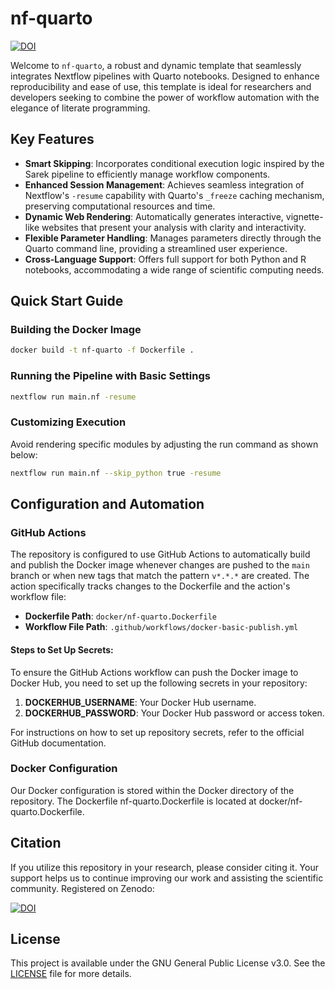 # nf-quarto

[![DOI](https://zenodo.org/badge/718295582.svg)](https://zenodo.org/doi/10.5281/zenodo.12746772)

Welcome to `nf-quarto`, a robust and dynamic template that seamlessly integrates Nextflow pipelines with Quarto notebooks. Designed to enhance reproducibility and ease of use, this template is ideal for researchers and developers seeking to combine the power of workflow automation with the elegance of literate programming.

## Key Features

- **Smart Skipping**: Incorporates conditional execution logic inspired by the Sarek pipeline to efficiently manage workflow components.
- **Enhanced Session Management**: Achieves seamless integration of Nextflow's `-resume` capability with Quarto's `_freeze` caching mechanism, preserving computational resources and time.
- **Dynamic Web Rendering**: Automatically generates interactive, vignette-like websites that present your analysis with clarity and interactivity.
- **Flexible Parameter Handling**: Manages parameters directly through the Quarto command line, providing a streamlined user experience.
- **Cross-Language Support**: Offers full support for both Python and R notebooks, accommodating a wide range of scientific computing needs.

## Quick Start Guide

### Building the Docker Image

```bash
docker build -t nf-quarto -f Dockerfile .
```

### Running the Pipeline with Basic Settings

```bash
nextflow run main.nf -resume
```

### Customizing Execution

Avoid rendering specific modules by adjusting the run command as shown below:

```bash
nextflow run main.nf --skip_python true -resume
```

## Configuration and Automation

### GitHub Actions

The repository is configured to use GitHub Actions to automatically build and publish the Docker image whenever changes are pushed to the `main` branch or when new tags that match the pattern `v*.*.*` are created. The action specifically tracks changes to the Dockerfile and the action's workflow file:

- **Dockerfile Path**: `docker/nf-quarto.Dockerfile`
- **Workflow File Path**: `.github/workflows/docker-basic-publish.yml`

#### Steps to Set Up Secrets:

To ensure the GitHub Actions workflow can push the Docker image to Docker Hub, you need to set up the following secrets in your repository:

1. **DOCKERHUB_USERNAME**: Your Docker Hub username.
2. **DOCKERHUB_PASSWORD**: Your Docker Hub password or access token.

For instructions on how to set up repository secrets, refer to the official GitHub documentation.

### Docker Configuration

Our Docker configuration is stored within the Docker directory of the repository. The Dockerfile nf-quarto.Dockerfile is located at docker/nf-quarto.Dockerfile.

## Citation

If you utilize this repository in your research, please consider citing it. Your support helps us to continue improving our work and assisting the scientific community. Registered on Zenodo:

[![DOI](https://zenodo.org/badge/718295582.svg)](https://zenodo.org/doi/10.5281/zenodo.12746772)

## License

This project is available under the GNU General Public License v3.0. See the [LICENSE](./LICENSE) file for more details.
